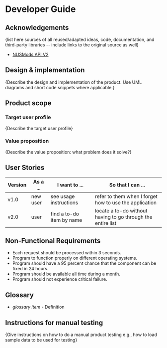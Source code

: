 # Developer Guide

## Acknowledgements

{list here sources of all reused/adapted ideas, code, documentation, and third-party libraries -- include links to the original source as well}
* [NUSMods API V2](https://api.nusmods.com/v2/)

## Design & implementation

{Describe the design and implementation of the product. Use UML diagrams and short code snippets where applicable.}


## Product scope
### Target user profile

{Describe the target user profile}

### Value proposition

{Describe the value proposition: what problem does it solve?}

## User Stories

|Version| As a ... | I want to ... | So that I can ...|
|--------|----------|---------------|------------------|
|v1.0|new user|see usage instructions|refer to them when I forget how to use the application|
|v2.0|user|find a to-do item by name|locate a to-do without having to go through the entire list|

## Non-Functional Requirements

- Each request should be processed within 3 seconds.
- Program to function properly on different operating systems.
- Program should have a 95 percent chance that the component can be fixed in 24 hours.
- Program should be available all time during a month.
- Program should not experience critical failure.

## Glossary

* *glossary item* - Definition

## Instructions for manual testing

{Give instructions on how to do a manual product testing e.g., how to load sample data to be used for testing}
